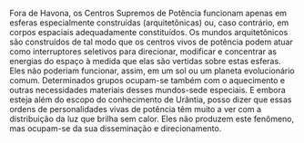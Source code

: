 ﻿Fora de Havona, os Centros Supremos de Potência funcionam apenas em esferas especialmente construídas (arquitetônicas) ou, caso contrário, em corpos espaciais adequadamente constituídos. Os mundos arquitetônicos são construídos de tal modo que os centros vivos de potência podem atuar como interruptores seletivos para direcionar, modificar e concentrar as energias do espaço à medida que elas são vertidas sobre estas esferas. Eles não poderiam funcionar, assim, em um sol ou um planeta evolucionário comum. Determinados grupos ocupam-se também com o aquecimento e outras necessidades materiais desses mundos-sede especiais. E embora esteja além do escopo do conhecimento de Urântia, posso dizer que essas ordens de personalidades vivas de potência têm muito a ver com a distribuição da luz que brilha sem calor. Eles não produzem este fenômeno, mas ocupam-se da sua disseminação e direcionamento.